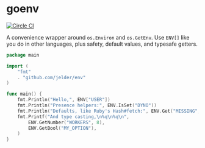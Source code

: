 # goenv
[![Circle CI](https://circleci.com/gh/jelder/goenvmap.svg?style=svg)](https://circleci.com/gh/jelder/goenvmap)

A convenience wrapper around `os.Environ` and `os.GetEnv`. Use `ENV[]` like you do in other languages, plus safety, default values, and typesafe getters.

```go
package main

import (
	"fmt"
	. "github.com/jelder/env"
)

func main() {
	fmt.Println("Hello,", ENV["USER"])
	fmt.Println("Presence helpers:", ENV.IsSet("DYNO"))
	fmt.Println("Defaults, like Ruby's Hash#fetch:", ENV.Get("MISSING", "yes!"))
	fmt.Printf("And type casting,\n%q\n%q\n",
		ENV.GetNumber("WORKERS", 8),
		ENV.GetBool("MY_OPTION"),
	)
}
```
